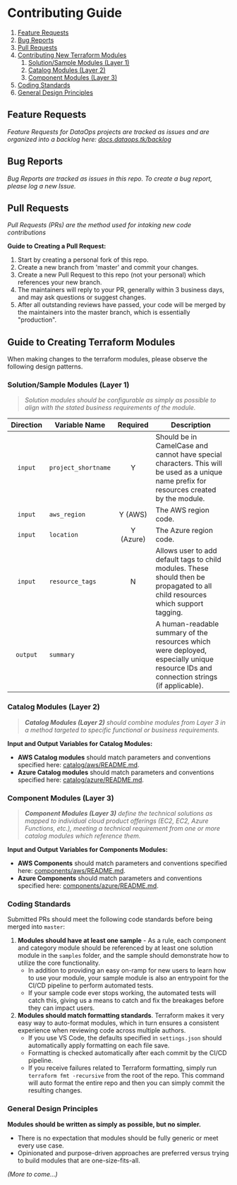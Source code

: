 # Contributing Guide

1. [Feature Requests](#feature-requests)
2. [Bug Reports](#bug-reports)
3. [Pull Requests](#pull-requests)
4. [Contributing New Terraform Modules](#guide-to-creating-terraform-modules)
   1. [Solution/Sample Modules (Layer 1)](#solutionsample-modules-layer-1)
   2. [Catalog Modules (Layer 2)](#catalog-modules-layer-2)
   3. [Component Modules (Layer 3)](#component-modules-layer-3)
5. [Coding Standards](#coding-standards)
6. [General Design Principles](#general-design-principles)

## Feature Requests

_Feature Requests for DataOps projects are tracked as issues and are organized into a backlog here: [docs.dataops.tk/backlog](https://docs.dataops.tk/backlog)_

## Bug Reports

_Bug Reports are tracked as issues in this repo. To create a bug report, please log a new Issue._

## Pull Requests

_Pull Requests (PRs) are the method used for intaking new code contributions_

**Guide to Creating a Pull Request:**

1. Start by creating a personal fork of this repo.
2. Create a new branch from 'master' and commit your changes.
3. Create a new Pull Request to this repo (not your personal) which references your new branch.
4. The maintainers will reply to your PR, generally within 3 business days, and may ask questions or suggest changes.
5. After all outstanding reviews have passed, your code will be merged by the maintainers into the master branch, which is essentially "production".

## Guide to Creating Terraform Modules

When making changes to the terraform modules, please observe the following design patterns.

### Solution/Sample Modules (Layer 1)

> _Solution modules should be configurable as simply as possible to align with the stated business requirements of the module._

| Direction | Variable Name       | Required  | Description                                                                                                                               |
| :-------: | ------------------- | :-------: | ----------------------------------------------------------------------------------------------------------------------------------------- |
|  `input`  | `project_shortname` |     Y     | Should be in CamelCase and cannot have special characters. This will be used as a unique name prefix for resources created by the module. |
|  `input`  | `aws_region`        |  Y (AWS)  | The AWS region code.                                                                                                                      |
|  `input`  | `location`          | Y (Azure) | The Azure region code.                                                                                                                    |
|  `input`  | `resource_tags`     |     N     | Allows user to add default tags to child modules. These should then be propagated to all child resources which support tagging.           |
| `output`  | `summary`           |           | A human-readable summary of the resources which were deployed, especially unique resource IDs and connection strings (if applicable).     |

### Catalog Modules (Layer 2)

> _**Catalog Modules (Layer 2)** should combine modules from Layer 3 in a method targeted to specific functional or business requirements._

**Input and Output Variables for Catalog Modules:**

* **AWS Catalog modules** should match parameters and conventions specified here: [catalog/aws/README.md](/catalog/aws/README.md).
* **Azure Catalog modules** should match parameters and conventions specified here: [catalog/azure/README.md](/catalog/azure/README.md).

### Component Modules (Layer 3)

> _**Component Modules (Layer 3)** define the technical solutions as mapped to individual cloud product offerings (EC2, EC2, Azure Functions, etc.), meeting a technical requirement from one or more catalog modules which reference them._

**Input and Output Variables for Components Modules:**

* **AWS Components** should match parameters and conventions specified here: [components/aws/README.md](/components/aws/README.md).
* **Azure Components** should match parameters and conventions specified here: [components/azure/README.md](/components/azure/README.md).

### Coding Standards

Submitted PRs should meet the following code standards before being merged into `master`:

1. **Modules should have at least one sample** - As a rule, each component and category module should be referenced by at least one solution module in the `samples` folder, and the sample should demonstrate how to utilize the core functionality.
   * In addition to providing an easy on-ramp for new users to learn how to use your module, your sample module is also an entrypoint for the CI/CD pipeline to perform automated tests.
   * If your sample code ever stops working, the automated tests will catch this, giving us a means to catch and fix the breakages before they can impact users.
2. **Modules should match formatting standards**. Terraform makes it very easy way to auto-format modules, which in turn ensures a consistent experience when reviewing code across multiple authors.
   * If you use VS Code, the defaults specified in `settings.json` should automatically apply formatting on each file save.
   * Formatting is checked automatically after each commit by the CI/CD pipeline.
   * If you receive failures related to Terraform formatting, simply run `terraform fmt -recursive` from the root of the repo. This command will auto format the entire repo and then you can simply commit the resulting changes.

### General Design Principles

**Modules should be written as simply as possible, but no simpler.**

* There is no expectation that modules should be fully generic or meet every use case.
* Opinionated and purpose-driven approaches are preferred versus trying to build modules that are one-size-fits-all.

_(More to come...)_
